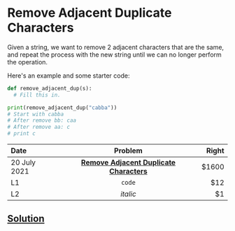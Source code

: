 # Remove Adjacent Duplicate Characters

Given a string, we want to remove 2 adjacent characters that are the same, and repeat the process with the new string until we can no longer perform the operation.

Here's an example and some starter code:
```python
def remove_adjacent_dup(s):
  # Fill this in.

print(remove_adjacent_dup("cabba"))
# Start with cabba
# After remove bb: caa
# After remove aa: c
# print c
```

| Date | Problem | Right |
|:-----|:--------:|------:|
| 20 July 2021 | **[Remove Adjacent Duplicate Characters](2021-09-23)** | $1600 |
| L1   |  `code`  |   $12 |
| L2   | _italic_ |    $1 |
## [Solution](2021-09-23)
